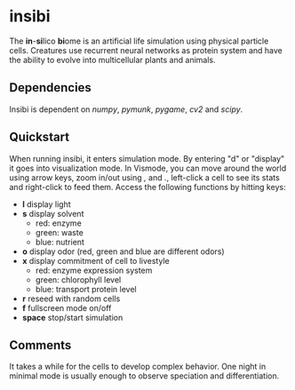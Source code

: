# insibi
The **in**-**si**lico **bi**ome is an artificial life simulation using physical particle cells.
Creatures use recurrent neural networks as protein system and have the ability to evolve into 
multicellular plants and animals.

## Dependencies
Insibi is dependent on *numpy*, *pymunk*, *pygame*, *cv2* and *scipy*.

## Quickstart
When running insibi, it enters simulation mode. By entering "d" or "display" it goes into visualization mode.
In Vismode, you can move around the world using arrow keys, zoom in/out using *,* and *.*, left-click a cell to see its stats and right-click to feed them.
Access the following functions by hitting keys:
* **l** display light
* **s** display solvent
  * red: enzyme
  * green: waste
  * blue: nutrient
* **o** display odor (red, green and blue are different odors)
* **x** display commitment of cell to livestyle
  * red: enzyme expression system
  * green: chlorophyll level
  * blue: transport protein level
* **r** reseed with random cells
* **f** fullscreen mode on/off
* **space** stop/start simulation

## Comments
It takes a while for the cells to develop complex behavior. One night in minimal mode is usually enough to observe speciation and differentiation.
